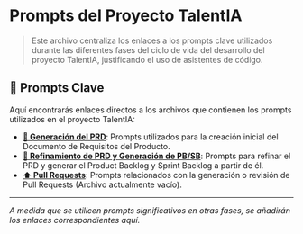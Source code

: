 # Prompts del Proyecto TalentIA

> Este archivo centraliza los enlaces a los prompts clave utilizados durante las diferentes fases del ciclo de vida del desarrollo del proyecto TalentIA, justificando el uso de asistentes de código.

## 🚀 Prompts Clave

Aquí encontrarás enlaces directos a los archivos que contienen los prompts utilizados en el proyecto TalentIA:

*   **[📄 Generación del PRD](./prompts/multiagente_generacion_PRD.md)**: Prompts utilizados para la creación inicial del Documento de Requisitos del Producto.
*   **[👥 Refinamiento de PRD y Generación de PB/SB](./prompts/multiagente_refinamiento_PRD_a_PB_SB.md)**: Prompts para refinar el PRD y generar el Product Backlog y Sprint Backlog a partir de él.
*   **[⬆️ Pull Requests](./prompts/pull_request.md)**: Prompts relacionados con la generación o revisión de Pull Requests (Archivo actualmente vacío).

---
*A medida que se utilicen prompts significativos en otras fases, se añadirán los enlaces correspondientes aquí.*

